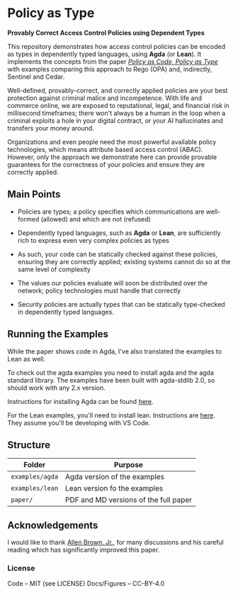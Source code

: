 
# Policy as Type

**Provably Correct Access Control Policies using Dependent Types**

This repository demonstrates how access control policies can be encoded as types in dependently typed languages, using **Agda** (or **Lean**). It implements the concepts
from the paper [_Policy as Code, Policy as Type_](https://github.com/mattdfuchs/policy-as-type/blob/main/paper/PolicyAsType.pdf) with examples comparing this approach to
Rego (OPA) and, indirectly, Sentinel and Cedar.

Well-defined, provably-correct, and correctly applied policies are your best protection against criminal malice and incompetence. With life and commerce online, 
we are exposed to reputational, legal, and financial risk in millisecond timeframes; there won't always be a human in the loop when a criminal exploits a hole in 
your digital contract, or your AI hallucinates and transfers your money around.

Organizations and even people need the most powerful available policy technologies, which means attribute based access control (ABAC). However, only the
approach we demonstrate here can provide provable guarantees for the correctness of your policies and ensure they are correctly applied.

Main Points
---

- Policies are types; a policy specifies which communications are well-formed (allowed) and which are not (refused)

- Dependently typed languages, such as **Agda** or **Lean**, are sufficiently rich to express even very complex policies as types

- As such, your code can be statically checked against these policies, ensuring they are correctly applied; existing systems cannot do so
at the same level of complexity

- The values our policies evaluate will soon be distributed over the network; policy technologies must handle that correctly

- Security policies are actually types that can be statically type-checked in dependently typed languages.

## Running the Examples

While the paper shows code in Agda, I've also translated the examples to Lean as well.

To check out the agda examples you need to install agda and the agda standard library. The examples have been built with agda-stdlib 2.0, so should work with any 2.x version.

Instructions for installing Agda can be found [here](https://agda.readthedocs.io/en/stable/getting-started/installation.html).

For the Lean examples, you'll need to install lean. Instructions are [here](https://lean-lang.org/documentation/setup/). They assume you'll be developing with VS Code.

## Structure

| Folder       | Purpose |
|--------------|---------|
| `examples/agda`  | Agda version of the examples |
| `examples/lean` | Lean version fo the examples |
| `paper/`     | PDF and MD versions of the full paper |

## Acknowledgements

I would like to thank [Allen Brown, Jr.](https://www.linkedin.com/in/allen-brown-36b1261/), for many discussions and his careful reading which has significantly improved this paper.

### License
Code – MIT (see LICENSE)
Docs/Figures – CC-BY-4.0